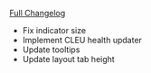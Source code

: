 [Full Changelog](https://github.com/enderneko/Cell/compare/r135-release...a0f548ff952a4f033f19182eff0f32941e1dd589)

- Fix indicator size
- Implement CLEU health updater
- Update tooltips
- Update layout tab height
